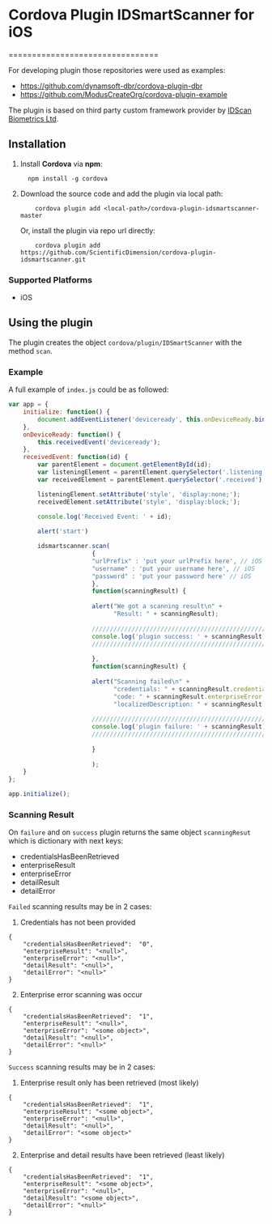 # Cordova Plugin IDSmartScanner for iOS
================================

For developing plugin those repositories were used as examples:
* https://github.com/dynamsoft-dbr/cordova-plugin-dbr
* https://github.com/ModusCreateOrg/cordova-plugin-example

The plugin is based on third party custom framework provider by [IDScan Biometrics Ltd](https://www.idscan.com/).

## Installation
1. Install **Cordova** via **npm**:

      ```  
        npm install -g cordova
    ```

2. Download the source code and add the plugin via local path:
    
    ```
        cordova plugin add <local-path>/cordova-plugin-idsmartscanner-master
    ```

   Or, install the plugin via repo url directly:
    
    ```
        cordova plugin add https://github.com/ScientificDimension/cordova-plugin-idsmartscanner.git
    ```

### Supported Platforms

- iOS


## Using the plugin ##
The plugin creates the object `cordova/plugin/IDSmartScanner` with the method `scan`.

### Example

A full example of `index.js` could be as followed:

```js
var app = {
    initialize: function() {
        document.addEventListener('deviceready', this.onDeviceReady.bind(this), false);
    },
    onDeviceReady: function() {
        this.receivedEvent('deviceready');
    },
    receivedEvent: function(id) {
        var parentElement = document.getElementById(id);
        var listeningElement = parentElement.querySelector('.listening');
        var receivedElement = parentElement.querySelector('.received');

        listeningElement.setAttribute('style', 'display:none;');
        receivedElement.setAttribute('style', 'display:block;');

        console.log('Received Event: ' + id);
        
        alert('start')

        idsmartscanner.scan(
                       {
                       "urlPrefix" : 'put your urlPrefix here', // iOS
                       "username" : 'put your username here', // iOS
                       "password" : 'put your password here' // iOS
                       },
                       function(scanningResult) {
                       
                       alert("We got a scanning result\n" +
                             "Result: " + scanningResult);
                       
                       ///////////////////////////////////////////////////////////////
                       console.log('plugin success: ' + scanningResult)
                       ///////////////////////////////////////////////////////////////
                       
                       },
                       function(scanningResult) {
                       
                       alert("Scanning failed\n" +
                             "credentials: " + scanningResult.credentials + "\n" +
                             "code: " + scanningResult.enterpriseError.code + "\n" +
                             "localizedDescription: " + scanningResult.enterpriseError.localizedDescription + "\n");
                       
                       ///////////////////////////////////////////////////////////////
                       console.log('plugin failure: ' + scanningResult)
                       ///////////////////////////////////////////////////////////////
                       
                       }
                       
                       );
    }
};

app.initialize();

```

### Scanning Result

On `failure` and on `success` plugin returns the same object `scanningResut` which is dictionary with next keys:

* credentialsHasBeenRetrieved
* enterpriseResult
* enterpriseError
* detailResult
* detailError

`Failed` scanning results may be in 2 cases:

1. Credentials has not been provided

```
{
    "credentialsHasBeenRetrieved":  "0",
    "enterpriseResult": "<null>",
    "enterpriseError": "<null>",
    "detailResult": "<null>",
    "detailError": "<null>"
}
```
2. Enterprise error scanning was occur

```
{
    "credentialsHasBeenRetrieved":  "1",
    "enterpriseResult": "<null>",
    "enterpriseError": "<some object>",
    "detailResult": "<null>",
    "detailError": "<null>"
}
```

`Success` scanning results may be in 2 cases:

1. Enterprise result only has been retrieved (most likely)

```
{
    "credentialsHasBeenRetrieved":  "1",
    "enterpriseResult": "<some object>",
    "enterpriseError": "<null>",
    "detailResult": "<null>",
    "detailError": "<some object>"
}
```
2. Enterprise and detail results have been retrieved (least likely)

```
{
    "credentialsHasBeenRetrieved":  "1",
    "enterpriseResult": "<some object>",
    "enterpriseError": "<null>",
    "detailResult": "<some object>",
    "detailError": "<null>"
}
```
